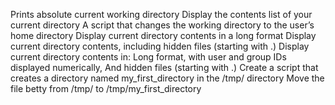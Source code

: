 Prints absolute current working directory
Display the contents list of your current directory
A script that changes the working directory to the user’s home directory
Display current directory contents in a long format
Display current directory contents, including hidden files (starting with .)
Display current directory contents in: Long format, with user and group IDs displayed numerically, And hidden files (starting with .)
Create a script that creates a directory named my_first_directory in the /tmp/ directory
Move the file betty from /tmp/ to /tmp/my_first_directory
